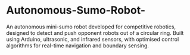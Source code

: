 # Autonomous-Sumo-Robot-
An autonomous mini-sumo robot developed for competitive robotics, designed to detect and push opponent robots out of a circular ring. Built using Arduino, ultrasonic, and infrared sensors, with optimised control algorithms for real-time navigation and boundary sensing.
